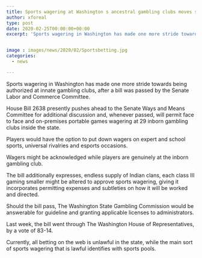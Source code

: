 ```yaml
---
title: Sports wagering at Washington s ancestral gambling clubs moves step closer
author: xforeal 
type: post
date: 2020-02-25T00:00:00+00:00
excerpt: 'Sports wagering in Washington has made one more stride towards being authorized at innate gambling clubs, after a bill was passed by the Senate Labor and Commerce Committee '


image : images/news/2020/02/Sportsbetting.jpg
categories:
  - news

---
```

Sports wagering in Washington has made one more stride towards being authorized at innate gambling clubs, after a bill was passed by the Senate Labor and Commerce Committee. 

House Bill 2638 presently pushes ahead to the Senate Ways and Means Committee for additional discussion and, whenever passed, will permit face to face and on-premises portable games wagering at 29 inborn gambling clubs inside the state. 

Players would have the option to put down wagers on expert and school sports, universal rivalries and esports occasions. 

Wagers might be acknowledged while players are genuinely at the inborn gambling club. 

The bill additionally expresses, endless supply of Indian clans, each class III gaming smaller might be altered to approve sports wagering, giving it incorporates permitting expenses and subtleties on how it will be worked and directed. 

Should the bill pass, The Washington State Gambling Commission would be answerable for guideline and granting applicable licenses to administrators. 

Last week, the bill went through The Washington House of Representatives, by a vote of 83-14. 

Currently, all betting on the web is unlawful in the state, while the main sort of sports wagering that is lawful identifies with sports pools.